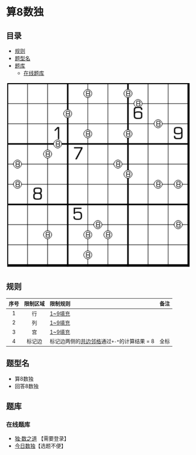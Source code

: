 # 算8数独
<!-- START doctoc generated TOC please keep comment here to allow auto update -->
<!-- DON'T EDIT THIS SECTION, INSTEAD RE-RUN doctoc TO UPDATE -->
## 目录

- [规则](#%E8%A7%84%E5%88%99)
- [题型名](#%E9%A2%98%E5%9E%8B%E5%90%8D)
- [题库](#%E9%A2%98%E5%BA%93)
  - [在线题库](#%E5%9C%A8%E7%BA%BF%E9%A2%98%E5%BA%93)

<!-- END doctoc generated TOC please keep comment here to allow auto update -->

![题](../../../../../images/sudoku/算8数独.png)

## 规则

| 序号  | 限制区域 | 限制规则                         | 备注  |
|:---:|:----:|:-----------------------------|:---:|
|  1  |  行   | [1~9填充]                      |     |
|  2  |  列   | [1~9填充]                      |     |
|  3  |  宫   | [1~9填充]                      |     |
|  4  | 标记边  | 标记边两侧的[共边邻格]通过`+-*`的计算结果 = 8 | 全标  |

## 题型名

- 算8数独
- 回答8数独

## 题库

### 在线题库

- [独·数之道](http://www.sudokufans.org.cn/lx/game.index.php?type=c8) 【需要登录】
- [今日数独]【选题不便】

[1~9填充]: ../../../../../rules/rules.md#1to9填充

[共边邻格]: ../../../../../rules/rules.md#共边邻格

[今日数独]: https://cn.sudoku.today/g-answer-8-sudoku/
